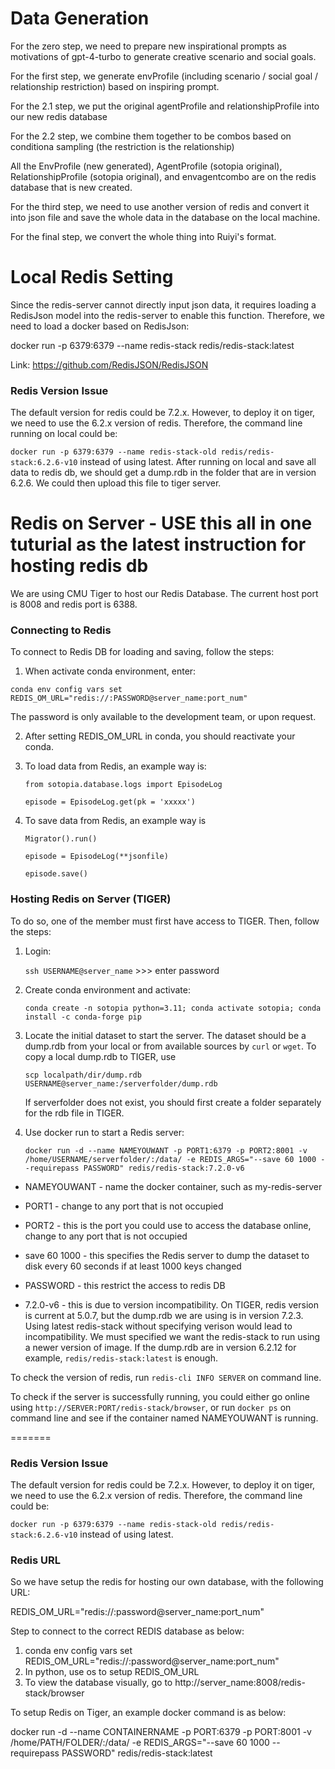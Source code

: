 # Data Generation

For the zero step, we need to prepare new inspirational prompts as motivations of gpt-4-turbo to generate creative scenario and social goals.

For the first step, we generate envProfile (including scenario / social goal / relationship restriction) based on inspiring prompt.

For the 2.1 step, we put the original agentProfile and relationshipProfile into our new redis database

For the 2.2 step, we combine them together to be combos based on conditiona sampling (the restriction is the relationship)

All the EnvProfile (new generated), AgentProfile (sotopia original), RelationshipProfile (sotopia original), and envagentcombo are on the redis database that is new created.

For the third step, we need to use another version of redis and convert it into json file and save the whole data in the database on the local machine.

For the final step, we convert the whole thing into Ruiyi's format.

# Local Redis Setting
Since the redis-server cannot directly input json data, it requires loading a RedisJson model into the redis-server to enable this function. Therefore, we need to load a docker based on RedisJson:

docker run -p 6379:6379 --name redis-stack redis/redis-stack:latest

Link: <https://github.com/RedisJSON/RedisJSON>


### Redis Version Issue

The default version for redis could be 7.2.x. However, to deploy it on tiger, we need to use the 6.2.x version of redis. Therefore, the command line running on local could be:

`docker run -p 6379:6379 --name redis-stack-old redis/redis-stack:6.2.6-v10` instead of using latest. After running on local and save all data to redis db, we should get a dump.rdb in the folder that are in version 6.2.6. We could then upload this file to tiger server. 

# Redis on Server - USE this all in one tuturial as the latest instruction for hosting redis db
We are using CMU Tiger to host our Redis Database. The current host port is 8008 and redis port is 6388.

### Connecting to Redis
To connect to Redis DB for loading and saving, follow the steps:
1. When activate conda environment, enter:
   
`conda env config vars set REDIS_OM_URL="redis://:PASSWORD@server_name:port_num"`

The password is only available to the development team, or upon request.

2. After setting REDIS_OM_URL in conda, you should reactivate your conda.
   
3. To load data from Redis, an example way is:
   
   `from sotopia.database.logs import EpisodeLog`

   `episode = EpisodeLog.get(pk = 'xxxxx')`
  
4. To save data from Redis, an example way is
   
   `Migrator().run()`

   `episode = EpisodeLog(**jsonfile)`

   `episode.save()`

### Hosting Redis on Server (TIGER)
To do so, one of the member must first have access to TIGER. Then, follow the steps:
1. Login:
   
   `ssh USERNAME@server_name` >>> enter password
2. Create conda environment and activate:

   `conda create -n sotopia python=3.11; conda activate sotopia; conda install -c conda-forge pip`
3. Locate the initial dataset to start the server. The dataset should be a dump.rdb from your local or from available sources by `curl` or `wget`.
   To copy a local dump.rdb to TIGER, use

   `scp localpath/dir/dump.rdb USERNAME@server_name:/serverfolder/dump.rdb`

   If serverfolder does not exist, you should first create a folder separately for the rdb file in TIGER.

4. Use docker run to start a Redis server:
   
   `docker run -d --name NAMEYOUWANT -p PORT1:6379 -p PORT2:8001 -v /home/USERNAME/serverfolder/:/data/ -e REDIS_ARGS="--save 60 1000 --requirepass PASSWORD" redis/redis-stack:7.2.0-v6`

* NAMEYOUWANT - name the docker container, such as my-redis-server

* PORT1 - change to any port that is not occupied
  
* PORT2 - this is the port you could use to access the database online, change to any port that is not occupied
  
* save 60 1000 - this specifies the Redis server to dump the dataset to disk every 60 seconds if at least 1000 keys changed
  
* PASSWORD - this restrict the access to redis DB

* 7.2.0-v6 - this is due to version incompatibility. On TIGER, redis version is current at 5.0.7, but the dump.rdb we are using is in version 7.2.3. Using latest redis-stack without specifying verison would lead to incompatibility. We must specified we want the redis-stack to run using a newer version of image. If the dump.rdb are in version 6.2.12 for example, `redis/redis-stack:latest` is enough.

To check the version of redis, run `redis-cli INFO SERVER` on command line. 

To check if the server is successfully running, you could either go online using `http://SERVER:PORT/redis-stack/browser`, or run `docker ps` on command line and see if the container named NAMEYOUWANT is running. 
   
=======

### Redis Version Issue

The default version for redis could be 7.2.x. However, to deploy it on tiger, we need to use the 6.2.x version of redis. Therefore, the command line could be:

`docker run -p 6379:6379 --name redis-stack-old redis/redis-stack:6.2.6-v10` instead of using latest.

### Redis URL

So we have setup the redis for hosting our own database, with the following URL:

REDIS_OM_URL="redis://:password@server_name:port_num"

Step to connect to the correct REDIS database as below:

1. conda env config vars set REDIS_OM_URL="redis://:password@server_name:port_num"
2. In python, use os to setup REDIS_OM_URL
3. To view the database visually, go to http://server_name:8008/redis-stack/browser

To setup Redis on Tiger, an example docker command is as below:

docker run -d --name CONTAINERNAME -p PORT:6379 -p PORT:8001 -v /home/PATH/FOLDER/:/data/ -e REDIS_ARGS="--save 60 1000 --requirepass PASSWORD" redis/redis-stack:latest


